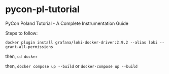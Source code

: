 # pycon-pl-tutorial
PyCon Poland Tutorial - A Complete Instrumentation Guide


Steps to follow:

`docker plugin install grafana/loki-docker-driver:2.9.2 --alias loki --grant-all-permissions`

then, 
`cd docker`

then, 
`docker compose up --build` or `docker-compose up --build`
